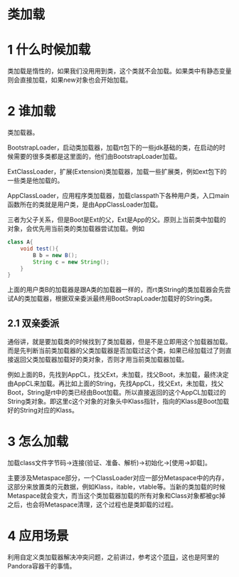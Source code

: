 # 类加载
# 1 什么时候加载
类加载是惰性的，如果我们没用用到类，这个类就不会加载。如果类中有静态变量则会直接加载，如果new对象也会开始加载。
# 2 谁加载
类加载器。

BootstrapLoader，启动类加载器，加载rt包下的一些jdk基础的类，在启动的时候需要的很多类都是这里面的，他们由BootstrapLoader加载。

ExtClassLoader，扩展(Extension)类加载器，加载一些扩展类，例如ext包下的一些类是他加载的。

AppClassLoader，应用程序类加载器，加载classpath下各种用户类，入口main函数所在的类就是用户类，是由AppClassLoader加载。

三者为父子关系，但是Boot是Ext的父，Ext是App的父。原则上当前类中加载的对象，会优先用当前类的类加载器尝试加载。例如
```java
class A{
    void test(){
        B b = new B();
        String c = new String();
    }
}
```
上面的用户类B的加载器是跟A类的加载器一样的，而rt类String的类加载器会先尝试A的类加载器，根据双亲委派最终用BootStrapLoader加载好的String类。
## 2.1 双亲委派
通俗讲，就是要加载类的时候找到了类加载器，但是不是立即用这个加载器加载。而是先判断当前类加载器的父类加载器是否加载过这个类，如果已经加载过了则直接返回父类加载器加载好的类对象，否则才用当前类加载器加载。

例如上面的B，先找到AppCL，找父Ext，未加载，找父Boot，未加载，最终决定由AppCL来加载。再比如上面的String，先找AppCL，找父Ext，未加载，找父Boot，String是rt中的类已经由Boot加载。所以直接返回的这个AppCL加载过的String类对象。即这里c这个对象的对象头中Klass指针，指向的Klass是Boot加载好的String对应的Klass。
# 3 怎么加载
加载class文件字节码->连接(验证、准备、解析)->初始化->[使用->卸载]。

主要涉及Metaspace部分，一个ClassLoader对应一部分Metaspace中的内存，这部分来放置类的元数据，例如Klass，itable，vtable等。当新的类加载的时候Metaspace就会变大，而当这个类加载器加载的所有对象和Class对象都被gc掉之后，也会将Metaspace清理，这个过程也是类卸载的过程。
# 4 应用场景
利用自定义类加载器解决冲突问题，之前讲过，参考这个[项目](https://github.com/sunwu51/ClassloaderDemo)，这也是阿里的Pandora容器干的事情。